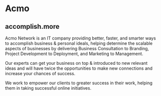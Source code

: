 # Acmo
## accomplish.more
Acmo Network is an IT company providing better, faster, and smarter ways to accomplish business & personal ideals, helping determine the scalable aspects of businesses by delivering Business Consultation to Branding, Project Development to Deployment, and Marketing to Management.

Our experts can get your business on top & introduced to new relevant ideas and will have twice the opportunities to make new connections and increase your chances of success.

We work to empower our clients to greater success in their work, helping them in taking successful online initiatives.
